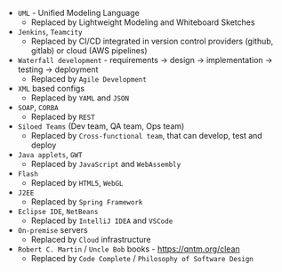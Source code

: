 * `UML` - Unified Modeling Language
  * Replaced by Lightweight Modeling and Whiteboard Sketches
* `Jenkins`, `Teamcity`
  * Replaced by CI/CD integrated in version control providers (github, gitlab) or cloud (AWS pipelines)
* `Waterfall development` - requirements → design → implementation → testing → deployment
  * Replaced by `Agile Development`
* `XML` based configs
  * Replaced by `YAML` and `JSON`
* `SOAP`, `CORBA`
  * Replaced by `REST`
* `Siloed Teams` (Dev team, QA team, Ops team)
  * Replaced by `Cross-functional team`, that can develop, test and deploy
* `Java applets`, `GWT`
  * Replaced by `JavaScript` and `WebAssembly`
* `Flash`
  * Replaced by `HTML5`, `WebGL`
* `J2EE`
  * Replaced by `Spring Framework`
* `Eclipse IDE`, `NetBeans`
  * Replaced by `IntelliJ IDEA` and `VSCode`
* `On-premise` servers
  * Replaced by `Cloud` infrastructure
* `Robert C. Martin` / `Uncle Bob` books - https://qntm.org/clean
  * Replaced by `Code Complete` / `Philosophy of Software Design`
